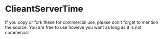 # ClieantServerTime
 If you copy or fork these for commercial use, please don't forget to mention the source.
 You are free to use  howeve you want as long as it is not commercial
